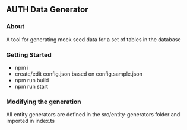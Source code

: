 ## AUTH Data Generator

### About
A tool for generating mock seed data for a set of tables in the database

### Getting Started
- npm i
- create/edit config.json based on config.sample.json
- npm run build
- npm run start

### Modifying the generation
All entity generators are defined in the src/entity-generators folder and imported in index.ts
